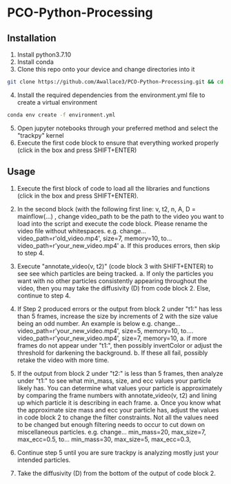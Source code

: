 # PCO-Python-Processing

## Installation
1. Install python3.7.10
2. Install conda
3. Clone this repo onto your device and change directories into it
```sh
git clone https://github.com/Awallace3/PCO-Python-Processing.git && cd PCO-Python-Processing
```
4. Install the required dependencies from the environment.yml file to create a virtual environment
```sh
conda env create -f environment.yml
```
5. Open jupyter notebooks through your preferred method and select the "trackpy" kernel
6. Execute the first code block to ensure that everything worked properly
   (click in the box and press SHIFT+ENTER)

## Usage

1. Execute the first block of code to load all the libraries and functions (click in the box and press SHIFT+ENTER).

2. In the second block (with the following first line: v, t2, n, A, D =
   mainflow(...) , change video_path to be the path to the video you want to
   load into the script and execute the code block. Please rename the video
   file without whitespaces. e.g. change... video_path=r'old_video.mp4',
   size=7, memory=10, to... video_path=r'your_new_video.mp4' a. If this
   produces errors, then skip to step 4.

3. Execute "annotate_video(v, t2)" (code block 3 with SHIFT+ENTER) to see see
   which particles are being tracked. a. If only the particles you want with no
   other particles consistently appearing throughout the video, then you may
   take the diffusivity (D) from code block 2. Else, continue to step 4.

4.  If Step 2 produced errors or the output from block 2 under "t1:" has less
    than 5 frames, increase the size by increments of 2 with the size value
    being an odd number. An example is below e.g. change...
    video_path=r'your_new_video.mp4', size=5, memory=10, to....
    video_path=r'your_new_video.mp4', size=7, memory=10, a. if more frames do
    not appear under "t1:", then possibly invertColor or adjust the threshold
    for darkening the background. b. If these all fail, possibly retake the
    video with more time.  

5. If the output from block 2 under "t2:" is less than 5 frames, then analyze
   under "t1:" to see what min_mass, size, and ecc values your particle likely
   has. You can determine what values your particle is approximately by
   comparing the frame numbers with annotate_video(v, t2) and lining up which
   particle it is describing in each frame. a. Once you know what the
   approximate size mass and ecc your particle has, adjust the values in code
   block 2 to change the filter constraints. Not all the values need to be
   changed but enough filtering needs to occur to cut down on miscellaneous
   particles. e.g. change... min_mass=20, max_size=7, max_ecc=0.5, to...
   min_mass=30, max_size=5, max_ecc=0.3,

6. Continue step 5 until you are sure trackpy is analyzing mostly just your
   intended particles.

7. Take the diffusivity (D) from the bottom of the output of code block 2.

	
